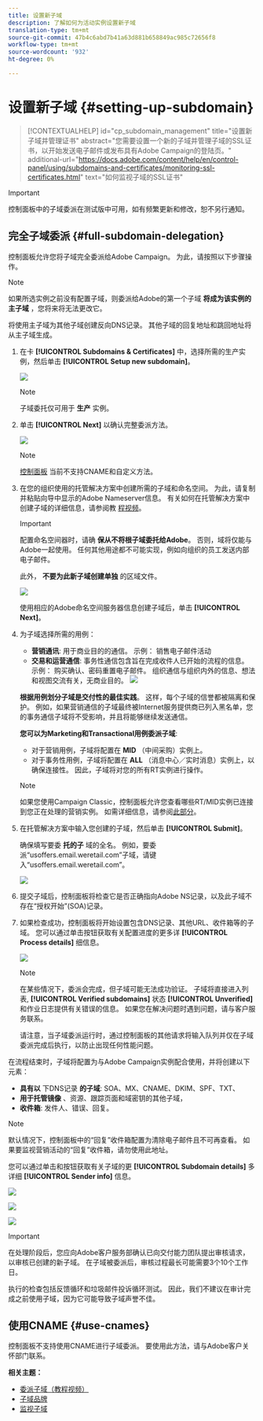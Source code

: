 ```yaml
---
title: 设置新子域
description: 了解如何为活动实例设置新子域
translation-type: tm+mt
source-git-commit: 47b4c6abd7b41a63d881b658849ac985c72656f8
workflow-type: tm+mt
source-wordcount: '932'
ht-degree: 0%

---
```



# 设置新子域 {#setting-up-subdomain}

>[!CONTEXTUALHELP]
>id="cp_subdomain_management"
>title="设置新子域并管理证书"
>abstract="您需要设置一个新的子域并管理子域的SSL证书，以开始发送电子邮件或发布具有Adobe Campaign的登陆页。"
>additional-url="https://docs.adobe.com/content/help/en/control-panel/using/subdomains-and-certificates/monitoring-ssl-certificates.html" text="如何监视子域的SSL证书"

>[!IMPORTANT]
>
>控制面板中的子域委派在测试版中可用，如有频繁更新和修改，恕不另行通知。

## 完全子域委派 {#full-subdomain-delegation}

控制面板允许您将子域完全委派给Adobe Campaign。 为此，请按照以下步骤操作。

>[!NOTE]
>
>如果所选实例之前没有配置子域，则委派给Adobe的第一个子域 **将成为该实例的主子域** ，您将来将无法更改它。
>
>将使用主子域为其他子域创建反向DNS记录。 其他子域的回复地址和跳回地址将从主子域生成。

1. 在卡 **[!UICONTROL Subdomains & Certificates]** 中，选择所需的生产实例，然后单击 **[!UICONTROL Setup new subdomain]**。

   ![](assets/subdomain1.png)

   >[!NOTE]
   >
   >子域委托仅可用于 **生产** 实例。

1. 单击 **[!UICONTROL Next]** 以确认完整委派方法。

   ![](assets/subdomain3.png)

   >[!NOTE]
   >
   >[控制面板](#use-cnames) 当前不支持CNAME和自定义方法。

1. 在您的组织使用的托管解决方案中创建所需的子域和命名空间。 为此，请复制并粘贴向导中显示的Adobe Nameserver信息。 有关如何在托管解决方案中创建子域的详细信息，请参阅教 [程视频](https://video.tv.adobe.com/v/30175?captions=chi_hans)。

   >[!IMPORTANT]
   >
   >配置命名空间器时，请确 **保从不将根子域委托给Adobe**。 否则，域将仅能与Adobe一起使用。 任何其他用途都不可能实现，例如向组织的员工发送内部电子邮件。
   >
   >此外， **不要为此新子域创建单独** 的区域文件。

   ![](assets/subdomain4.png)

   使用相应的Adobe命名空间服务器信息创建子域后，单击 **[!UICONTROL Next]**。

1. 为子域选择所需的用例：

   * **营销通讯**: 用于商业目的的通信。 示例： 销售电子邮件活动
   * **交易和运营通信**: 事务性通信包含旨在完成收件人已开始的流程的信息。 示例： 购买确认、密码重置电子邮件。 组织通信与组织内外的信息、想法和视图交流有关，无商业目的。
   ![](assets/subdomain5.png)

   **根据用例划分子域是交付性的最佳实践**。 这样，每个子域的信誉都被隔离和保护。 例如，如果营销通信的子域最终被Internet服务提供商已列入黑名单，您的事务通信子域将不受影响，并且将能够继续发送通信。

   **您可以为Marketing和Transactional用例委派子域**:

   * 对于营销用例，子域将配置在 **MID** （中间采购）实例上。
   * 对于事务性用例，子域将配置在 **ALL** （消息中心／实时消息）实例上，以确保连接性。 因此，子域将对您的所有RT实例进行操作。
   >[!NOTE]
   >
   >如果您使用Campaign Classic，控制面板允许您查看哪些RT/MID实例已连接到您正在处理的营销实例。 如需详细信息，请参阅[此部分](../../instances-settings/using/instance-details.md)。

1. 在托管解决方案中输入您创建的子域，然后单击 **[!UICONTROL Submit]**。

   确保填写要委 **托的子** 域的全名。 例如，要委派“usoffers.email.weretail.com”子域，请键入“usoffers.email.weretail.com”。

   ![](assets/subdomain6.png)

1. 提交子域后，控制面板将检查它是否正确指向Adobe NS记录，以及此子域不存在“授权开始”(SOA)记录。

1. 如果检查成功，控制面板将开始设置包含DNS记录、其他URL、收件箱等的子域。 您可以通过单击按钮获取有关配置进度的更多详 **[!UICONTROL Process details]** 细信息。

   ![](assets/subdomain7.png)

   >[!NOTE]
   >
   >在某些情况下，委派会完成，但子域可能无法成功验证。 子域将直接进入列表, **[!UICONTROL Verified subdomains]** 状态 **[!UICONTROL Unverified]** 和作业日志提供有关错误的信息。 如果您在解决问题时遇到问题，请与客户服务联系。
   >
   >请注意，当子域委派运行时，通过控制面板的其他请求将输入队列并仅在子域委派完成后执行，以防止出现任何性能问题。

在流程结束时，子域将配置为与Adobe Campaign实例配合使用，并将创建以下元素：

* **具有以** 下DNS记录 **的子域**: SOA、MX、CNAME、DKIM、SPF、TXT、
* **用于托管镜像** 、资源、跟踪页面和域密钥的其他子域，
* **收件箱**: 发件人、错误、回复。

>[!NOTE]
>
>默认情况下，控制面板中的“回复”收件箱配置为清除电子邮件且不可再查看。 如果要监视营销活动的“回复”收件箱，请勿使用此地址。

您可以通过单击和按钮获取有关子域的更 **[!UICONTROL Subdomain details]** 多详细 **[!UICONTROL Sender info]** 信息。

![](assets/detail_buttons.png)

![](assets/subdomain_details.png)

![](assets/sender_info.png)

>[!IMPORTANT]
>
>在处理阶段后，您应向Adobe客户服务部确认已向交付能力团队提出审核请求，以审核已创建的新子域。 在子域被委派后，审核过程最长可能需要3个10个工作日。
>
>执行的检查包括反馈循环和垃圾邮件投诉循环测试。 因此，我们不建议在审计完成之前使用子域，因为它可能导致子域声誉不佳。

## 使用CNAME {#use-cnames}

控制面板不支持使用CNAME进行子域委派。 要使用此方法，请与Adobe客户关怀部门联系。

**相关主题：**

* [委派子域（教程视频）](https://docs.adobe.com/content/help/en/campaign-learn/campaign-standard-tutorials/administrating/control-panel/subdomain-delegation.html)
* [子域品牌](../../subdomains-certificates/using/subdomains-branding.md)
* [监视子域](../../subdomains-certificates/using/monitoring-subdomains.md)